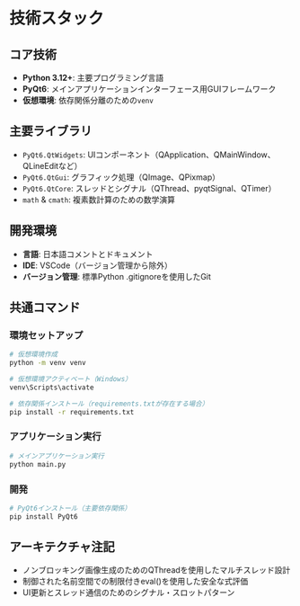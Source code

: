 # 技術スタック

## コア技術
- **Python 3.12+**: 主要プログラミング言語
- **PyQt6**: メインアプリケーションインターフェース用GUIフレームワーク
- **仮想環境**: 依存関係分離のための`venv`

## 主要ライブラリ
- `PyQt6.QtWidgets`: UIコンポーネント（QApplication、QMainWindow、QLineEditなど）
- `PyQt6.QtGui`: グラフィック処理（QImage、QPixmap）
- `PyQt6.QtCore`: スレッドとシグナル（QThread、pyqtSignal、QTimer）
- `math` & `cmath`: 複素数計算のための数学演算

## 開発環境
- **言語**: 日本語コメントとドキュメント
- **IDE**: VSCode（バージョン管理から除外）
- **バージョン管理**: 標準Python .gitignoreを使用したGit

## 共通コマンド

### 環境セットアップ
```bash
# 仮想環境作成
python -m venv venv

# 仮想環境アクティベート（Windows）
venv\Scripts\activate

# 依存関係インストール（requirements.txtが存在する場合）
pip install -r requirements.txt
```

### アプリケーション実行
```bash
# メインアプリケーション実行
python main.py
```

### 開発
```bash
# PyQt6インストール（主要依存関係）
pip install PyQt6
```

## アーキテクチャ注記
- ノンブロッキング画像生成のためのQThreadを使用したマルチスレッド設計
- 制御された名前空間での制限付きeval()を使用した安全な式評価
- UI更新とスレッド通信のためのシグナル・スロットパターン